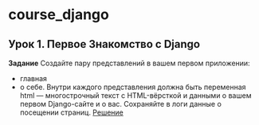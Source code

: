 # course_django

## Урок 1. Первое Знакомство с Django

**Задание**
Создайте пару представлений в вашем первом приложении:

- главная
- о себе.
  Внутри каждого представления должна быть переменная html — многострочный текст с HTML-вёрсткой и данными о вашем
  первом Django-сайте и о вас.
  Сохраняйте в логи данные о посещении страниц. [Решение](aboutmeapp)
